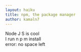 ```yaml
---
layout: haiku
title: npm, the package manager
author: kamaln7
---
```


Node J S is cool<br>
I run n p m install<br>
error: no space left<br>
